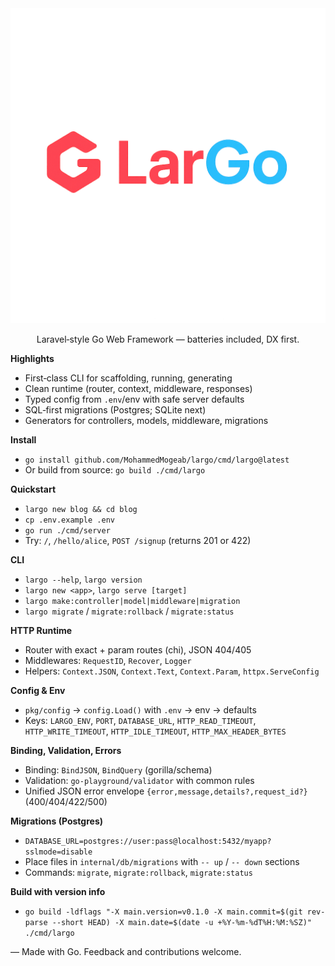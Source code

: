 <div align="center">

  <img src="largo.png" alt="LarGo Installer UI" width="800" />

Laravel‑style Go Web Framework — batteries included, DX first.

</div>

**Highlights**
- First‑class CLI for scaffolding, running, generating
- Clean runtime (router, context, middleware, responses)
- Typed config from `.env`/env with safe server defaults
- SQL‑first migrations (Postgres; SQLite next)
- Generators for controllers, models, middleware, migrations

**Install**
- `go install github.com/MohammedMogeab/largo/cmd/largo@latest`
- Or build from source: `go build ./cmd/largo`

**Quickstart**
- `largo new blog && cd blog`
- `cp .env.example .env`
- `go run ./cmd/server`
- Try: `/`, `/hello/alice`, `POST /signup` (returns 201 or 422)

**CLI**
- `largo --help`, `largo version`
- `largo new <app>`, `largo serve [target]`
- `largo make:controller|model|middleware|migration`
- `largo migrate` / `migrate:rollback` / `migrate:status`

**HTTP Runtime**
- Router with exact + param routes (chi), JSON 404/405
- Middlewares: `RequestID`, `Recover`, `Logger`
- Helpers: `Context.JSON`, `Context.Text`, `Context.Param`, `httpx.ServeConfig`

**Config & Env**
- `pkg/config` → `config.Load()` with `.env` → env → defaults
- Keys: `LARGO_ENV`, `PORT`, `DATABASE_URL`, `HTTP_READ_TIMEOUT`, `HTTP_WRITE_TIMEOUT`, `HTTP_IDLE_TIMEOUT`, `HTTP_MAX_HEADER_BYTES`

**Binding, Validation, Errors**
- Binding: `BindJSON`, `BindQuery` (gorilla/schema)
- Validation: `go-playground/validator` with common rules
- Unified JSON error envelope `{error,message,details?,request_id?}` (400/404/422/500)

**Migrations (Postgres)**
- `DATABASE_URL=postgres://user:pass@localhost:5432/myapp?sslmode=disable`
- Place files in `internal/db/migrations` with `-- up` / `-- down` sections
- Commands: `migrate`, `migrate:rollback`, `migrate:status`

**Build with version info**
- `go build -ldflags "-X main.version=v0.1.0 -X main.commit=$(git rev-parse --short HEAD) -X main.date=$(date -u +%Y-%m-%dT%H:%M:%SZ)" ./cmd/largo`

— Made with Go. Feedback and contributions welcome.

